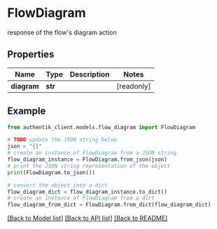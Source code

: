 # FlowDiagram

response of the flow's diagram action

## Properties

Name | Type | Description | Notes
------------ | ------------- | ------------- | -------------
**diagram** | **str** |  | [readonly] 

## Example

```python
from authentik_client.models.flow_diagram import FlowDiagram

# TODO update the JSON string below
json = "{}"
# create an instance of FlowDiagram from a JSON string
flow_diagram_instance = FlowDiagram.from_json(json)
# print the JSON string representation of the object
print(FlowDiagram.to_json())

# convert the object into a dict
flow_diagram_dict = flow_diagram_instance.to_dict()
# create an instance of FlowDiagram from a dict
flow_diagram_from_dict = FlowDiagram.from_dict(flow_diagram_dict)
```
[[Back to Model list]](../README.md#documentation-for-models) [[Back to API list]](../README.md#documentation-for-api-endpoints) [[Back to README]](../README.md)


